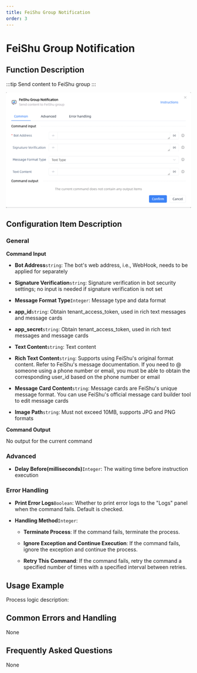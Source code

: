 ```yaml
---
title: FeiShu Group Notification
order: 3
---
```


# FeiShu Group Notification

## Function Description

:::tip 
Send content to FeiShu group
:::

![FeiShu Group Notification](../../../assets/FeiShu%20Group%20Notification_command.png)

## Configuration Item Description

### General

**Command Input**

- **Bot Address**`string`: The bot's web address, i.e., WebHook, needs to be applied for separately

- **Signature Verification**`string`: Signature verification in bot security settings; no input is needed if signature verification is not set

- **Message Format Type**`Integer`: Message type and data format

- **app_id**`string`: Obtain tenant_access_token, used in rich text messages and message cards

- **app_secret**`string`: Obtain tenant_access_token, used in rich text messages and message cards

- **Text Content**`string`: Text content

- **Rich Text Content**`string`: Supports using FeiShu's original format content. Refer to FeiShu's message documentation. If you need to @ someone using a phone number or email, you must be able to obtain the corresponding user_id based on the phone number or email

- **Message Card Content**`string`: Message cards are FeiShu's unique message format. You can use FeiShu's official message card builder tool to edit message cards

- **Image Path**`string`: Must not exceed 10MB, supports JPG and PNG formats


**Command Output**

No output for the current command

### Advanced

- **Delay Before(milliseconds)**`Integer`: The waiting time before instruction execution

### Error Handling

- **Print Error Logs**`Boolean`: Whether to print error logs to the "Logs" panel when the command fails. Default is checked. 

- **Handling Method**`Integer`:

    - **Terminate Process**: If the command fails, terminate the process.

    - **Ignore Exception and Continue Execution**: If the command fails, ignore the exception and continue the process.

    - **Retry This Command**: If the command fails, retry the command a specified number of times with a specified interval between retries.

## Usage Example

Process logic description:

## Common Errors and Handling

None

## Frequently Asked Questions

None

